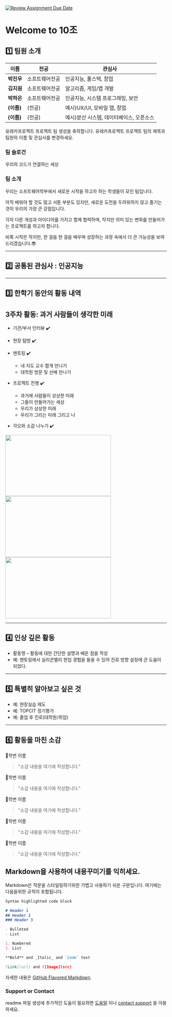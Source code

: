 [![Review Assignment Due Date](https://classroom.github.com/assets/deadline-readme-button-22041afd0340ce965d47ae6ef1cefeee28c7c493a6346c4f15d667ab976d596c.svg)](https://classroom.github.com/a/meKNgBF9)
# Welcome to 10조

## 1️⃣ 팀원 소개

| **이름** | **전공** | **관심사** |
| --- | --- | --- |
| **박진우** | 소프트웨어전공 | 인공지능, 풀스택, 창업  |
| **김지원** | 소프트웨어전공 | 알고리즘, 게임/앱 개발 |
| **박하은** | 소프트웨어전공 | 인공지능, 시스템 프로그래밍, 보안 |
| **(이름)** | (전공) | 예시)UX/UI, 모바일 앱, 창업 |
| **(이름)** | (전공) | 예시)분산 시스템, 데이터베이스, 오픈소스 |

유레카프로젝트 프로젝트 팀 생성을 축하합니다.
유레카프로젝트 프로젝트 팀의 제목과 팀원의 이름 및 관심사를 변경하세요.

### 팀 슬로건

우리의 코드가 연결하는 세상

### 팀 소개

우리는 소프트웨어학부에서 새로운 시작을 하고자 하는 학생들이 모인 팀입니다. 

아직 배워야 할 것도 많고 서툰 부분도 있지만, 새로운 도전을 두려워하지 않고 즐기는 것이 우리의 가장 큰 강점입니다. 

각자 다른 개성과 아이디어를 가지고 함께 협력하며, 작지만 의미 있는 변화를 만들어가는 프로젝트를 하고자 합니다. 

비록 시작은 작지만, 한 걸음 한 걸음 배우며 성장하는 과정 속에서 더 큰 가능성을 보여드리겠습니다.😎

***

## 2️⃣ 공통된 관심사 : 인공지능 

***

## 3️⃣ 한학기 동안의 활동 내역 

## 3주차 활동: 과거 사람들이 생각한 미래 

- 기관/부서 인터뷰 ✔️  

- 현장 탐방 ✔️  

- 멘토링 ✔️  
  - 내 지도 교수 함게 만나기
  - 대학원 방문 및 선배 만나기

- 프로젝트 진행 ✔️  
  - 과거에 사람들이 상상한 미래
  - 그들이 만들어가는 세상
  - 우리가 상상한 미래
  - 우리가 그리는 미래 그리고 나

- 각오와 소감 나누기 ✔️  


<!-- 활동 사진 추가 예시 -->
<img src="https://pixnio.com/free-images/2017/08/14/2017-08-14-13-09-09-960x651.jpg?text=활동사진1" width="330" height="190"/>
<img src="https://pixnio.com/free-images/2017/08/14/2017-08-14-20-51-02-960x640.jpg?text=활동사진2" width="330" height="190"/>
<img src="https://pixnio.com/free-images/2017/08/15/2017-08-15-10-05-39-960x640.jpg?text=활동사진3" width="330" height="190"/>

***

## 4️⃣ 인상 깊은 활동

- 활동명 – 활동에 대한 간단한 설명과 배운 점을 작성  
- 예: 멘토링에서 실리콘밸리 현업 경험을 들을 수 있어 진로 방향 설정에 큰 도움이 되었다.  

***

## 5️⃣ 특별히 알아보고 싶은 것
- 예: 현장실습 제도
- 예: TOPCIT 정기평가
- 예: 졸업 후 진로(대학원/취업)

***

## 6️⃣ 활동을 마친 소감

🔗학번 이름  
> "소감 내용을 여기에 작성합니다."

🔗학번 이름  
> "소감 내용을 여기에 작성합니다."

🔗학번 이름  
> "소감 내용을 여기에 작성합니다."

🔗학번 이름  
> "소감 내용을 여기에 작성합니다."

🔗학번 이름  
> "소감 내용을 여기에 작성합니다."


## Markdown을 사용하여 내용꾸미기를 익히세요.

Markdown은 작문을 스타일링하기위한 가볍고 사용하기 쉬운 구문입니다. 여기에는 다음을위한 규칙이 포함됩니다.

```markdown
Syntax highlighted code block

# Header 1
## Header 2
### Header 3

- Bulleted
- List

1. Numbered
2. List

**Bold** and _Italic_ and `Code` text

[Link](url) and ![Image](src)
```

자세한 내용은 [GitHub Flavored Markdown](https://guides.github.com/features/mastering-markdown/).

### Support or Contact

readme 파일 생성에 추가적인 도움이 필요하면 [도움말](https://help.github.com/articles/about-readmes/) 이나 [contact support](https://github.com/contact) 을 이용하세요.

